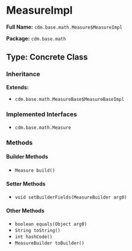 # MeasureImpl

**Full Name:** `cdm.base.math.Measure$MeasureImpl`

**Package:** `cdm.base.math`

## Type: Concrete Class

### Inheritance

**Extends:**
- `cdm.base.math.MeasureBase$MeasureBaseImpl`

### Implemented Interfaces

- `cdm.base.math.Measure`

### Methods

#### Builder Methods

- `Measure build()`

#### Setter Methods

- `void setBuilderFields(MeasureBuilder arg0)`

#### Other Methods

- `boolean equals(Object arg0)`
- `String toString()`
- `int hashCode()`
- `MeasureBuilder toBuilder()`

